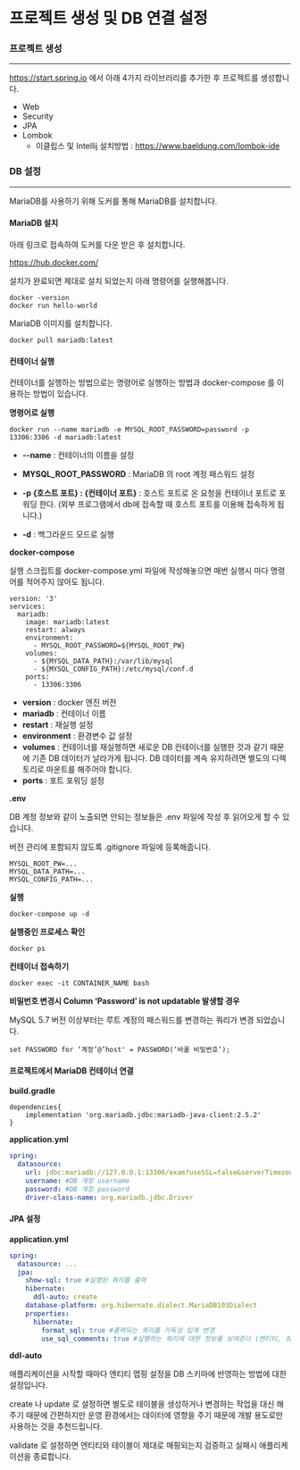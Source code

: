 # 프로젝트 생성 및 DB 연결 설정



### 프로젝트 생성

---



https://start.spring.io 에서 아래 4가지 라이브러리를 추가한 후 프로젝트를 생성합니다.

- Web 
- Security
- JPA
- Lombok 
  - 이클립스 및 Intellij 설치방법 : https://www.baeldung.com/lombok-ide



### DB 설정

---



MariaDB를 사용하기 위해 도커를 통해 MariaDB를 설치합니다.



#### MariaDB 설치

아래 링크로 접속하여 도커를 다운 받은 후 설치합니다.

https://hub.docker.com/

설치가 완료되면 제대로 설치 되었는지 아래 명령어를 실행해봅니다.

```
docker -version
docker run hello-world
```



MariaDB 이미지를 설치합니다.

```
docker pull mariadb:latest
```



#### 컨테이너 실행

컨테이너를 실행하는 방법으로는 명령어로 실행하는 방법과 docker-compose 를 이용하는 방법이 있습니다.



**명령어로 실행**

```
docker run --name mariadb -e MYSQL_ROOT_PASSWORD=password -p 13306:3306 -d mariadb:latest 
```

- **--name** : 컨테이너의 이름을 설정

- **MYSQL_ROOT_PASSWORD** : MariaDB 의 root 계정 패스워드 설정
- **-p {호스트 포트} : {컨테이너 포트}** : 호스트 포트로 온 요청을 컨테이너 포트로 포워딩 한다. (외부 프로그램에서 db에 접속할 때 호스트 포트를 이용해 접속하게 됩니다.)
- **-d** : 백그라운드 모드로 실행



**docker-compose**

실행 스크립트를 docker-compose.yml 파일에 작성해놓으면 매번 실행시 마다 명령어를 적어주지 않아도 됩니다.

```
version: '3'
services:
  mariadb:
    image: mariadb:latest
    restart: always
    environment:
      - MYSQL_ROOT_PASSWORD=${MYSQL_ROOT_PW}
    volumes:
      - ${MYSQL_DATA_PATH}:/var/lib/mysql
      - ${MYSQL_CONFIG_PATH}:/etc/mysql/conf.d
    ports:
      - 13306:3306
```

- **version** : docker 엔진 버전
- **mariadb** : 컨테이너 이름
- **restart** : 재실행 설정
- **environment** : 환경변수 값 설정
- **volumes** : 컨테이너를 재실행하면 새로운 DB 컨테이너를 실행한 것과 같기 때문에 기존 DB 데이터가 날라가게 됩니다. DB 데이터를 계속 유지하려면 별도의 디렉토리로 마운트를 해주어야 합니다.
- **ports** : 포트 포워딩 설정



**.env**

DB 계정 정보와 같이 노출되면 안되는 정보들은 .env 파일에 작성 후 읽어오게 할 수 있습니다. 

버전 관리에 포함되지 않도록 .gitignore 파일에 등록해줍니다.

```
MYSQL_ROOT_PW=...
MYSQL_DATA_PATH=...
MYSQL_CONFIG_PATH=...
```



**실행**

```
docker-compose up -d
```



**실행중인 프로세스 확인**

```
docker ps
```



**컨테이너 접속하기**

```
docker exec -it CONTAINER_NAME bash
```



**비밀번호 변경시 Column ‘Password’ is not updatable 발생할 경우**

MySQL 5.7 버전 이상부터는 루트 계정의 패스워드를 변경하는 쿼리가 변경 되었습니다.

```
set PASSWORD for ‘계정’@’host' = PASSWORD(‘바꿀 비밀번호’);
```



#### 프로젝트에서 MariaDB 컨테이너 연결

**build.gradle**

```
dependencies{
	implementation 'org.mariadb.jdbc:mariadb-java-client:2.5.2'
}
```



**application.yml** 

```yml
spring:
  datasource:
    url: jdbc:mariadb://127.0.0.1:13306/exam?useSSL=false&serverTimezone=Asia/Seoul
    username: #DB 계정 username
    password: #DB 계정 password
    driver-class-name: org.mariadb.jdbc.Driver
```



#### JPA 설정

**application.yml**

```yaml
spring:
  datasource: ...
  jpa:
    show-sql: true #실행된 쿼리를 출력
    hibernate:
      ddl-auto: create
    database-platform: org.hibernate.dialect.MariaDB103Dialect
    properties:
      hibernate:
        format_sql: true #출력되는 쿼리를 가독성 있게 변경
        use_sql_comments: true #실행하는 쿼리에 대한 정보를 보여준다 (엔티티, 쿼리 종류 등)
```

**ddl-auto** 

애플리케이션을 시작할 때마다 엔티티 맵핑 설정을 DB 스키마에 반영하는 방법에 대한 설정입니다.

create 나 update 로 설정하면 별도로 테이블을 생성하거나 변경하는 작업을 대신 해주기 때문에 간편하지만 운영 환경에서는  데이터에 영향을 주기 때문에 개발 용도로만 사용하는 것을 추천드립니다.

validate 로 설정하면 엔티티와 테이블이 제대로 매핑되는지 검증하고 실패시 애플리케이션을 종료합니다.

